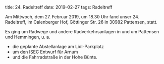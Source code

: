 title: 24. Radeltreff
date: 2019-02-27
tags: Radeltreff

Am Mittwoch, dem 27. Februar 2019, um 18.30 Uhr fand unser 24. Radeltreff, im Calenberger Hof, Göttinger Str. 26 in 30982 Pattensen, statt.

Es ging um Radwege und andere Radverkehrsanlagen in und um Pattensen und Hemmingen, u. a.

- die geplante Abstellanlage am Lidl-Parkplatz
- um den ISEC Entwurf für Arnum
- und die Fahrradstraße in der Hohe Bünte.
